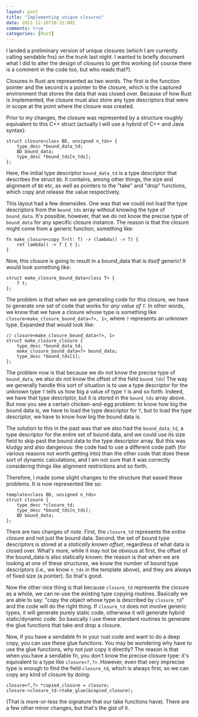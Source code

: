 ```yaml
---
layout: post
title: "Implementing unique closures"
date: 2011-12-16T10:32:00Z
comments: true
categories: [Rust]
---
```


I landed a preliminary version of unique closures (which I am currently calling 
sendable fns) on the trunk last night.  I wanted to briefly document what I did
to alter the design of closures to get this working (of course there is a comment
in the code too, but who reads that?).

Closures in Rust are represented as two words. The first is the function pointer
and the second is a pointer to the closure, which is the captured environment that
stores the data that was closed over.  Because of how Rust is implemented, the 
closure must also store any type descriptors that were in scope at the point where
the closure was created.

Prior to my changes, the closure was represented by a structure roughly
equivalent to this C++ struct (actually I will use a hybrid of C++ and Java 
syntax):


    struct closure<class BD, unsigned n_tds> {
		type_desc *bound_data_td;
		BD bound_data;
		type_desc *bound_tds[n_tds];
	};

Here, the initial type descriptor `bound_data_td` is a type descriptor
that describes the struct `BD`.  It contains, among other things, the
size and alignment of `BD` etc, as well as pointers to the "take" and "drop"
functions, which copy and release the value respectively.

This layout had a few downsides.  One was that we could not load the type
descriptors from the `bound_tds` array without knowing the type of `bound_data`.
It's possible, however, that we do not know the precise type of `bound_data`
for any specific closure instance.  The reason is that the closure might come
from a generic function, something like:

    fn make_closure<copy T>(t: T) -> (lambda() -> T) {
		ret lambda() -> T { t };
	}
	
Now, this closure is going to result in a bound_data that is *itself* generic!
It would look something like:

    struct make_closure_bound_data<class T> {
		T t;
	};

The problem is that when we are generating code for this closure, we have to generate
one set of code that works for *any value of `T`*. In other words, we know that 
we have a closure whose type is something like `closure<make_closure_bound_data<?>, 1>`,
where `?` represents an unknown type.  Expanded that would look like:

    // closure<make_closure_bound_data<?>, 1>
    struct make_closure_closure { 
		type_desc *bound_data_td;
		make_closure_bound_data<?> bound_data;
		type_desc *bound_tds[1];
	};

The problem now is that because we do not know the precise type of `bound_data`,
we also do not know the offset of the field `bound_tds`!  The way we generally
handle this sort of situation is to use a type descriptor for the unknown type
`T` tells us how big a value of type `T` is and so forth.  Indeed, we have that
type descriptor, but it is stored in the `bound_tds`
array above.  But now you see a certain chicken-and-egg problem: to know how big the
bound data is, we have to load the type descriptor for `T`, but to load the type
descriptor, we have to know how big the bound data is.

The solution to this in the past was that we also had the `bound_data_td`, a type
descriptor for the entire set of bound data, and we could use its size field to
skip past the bound data to the type descriptor array.  But this was kludgy and
also dangerous: the code had to use a different code path (for various reasons
not worth getting into) than the other code that does these sort of dynamic
calculations, and I am not sure that it was correctly considering things like
alignment restrictions and so forth.

Therefore, I made some slight changes to the structure that eased these problems.
It is now represented like so:

	template<class BD, unsigned n_tds>
    struct closure {
		type_desc *closure_td;
		type_desc *bound_tds[n_tds];
		BD bound_data;
	};

There are two changes of note. First, the `closure_td` represents the *entire 
closure* and not just the bound data.  Second, the set of bound type descriptors
is stored at a *statically known offset*, regardless of what data is closed over.
What's more, while it may not be obvious at first, the offset of the bound_data
is also statically known: the reason is that when we are looking at one of these
structures, we know the number of bound type descriptors (i.e., we know `n_tds` in
the template above), and they are always of fixed size (a pointer). So that's 
good.

Now the other nice thing is that because `closure_td` represents the closure as a whole,
we can re-use the existing type copying routines.  Basically we are able to say:
"copy the object whose type is described by `closure_td`" and the code will do
the right thing.  If `closure_td` does not involve generic types, it will generate
purely static code, otherwise it will generate hybrid static/dynamic code.
So basically I use these standard routines to generate the glue functions that take
and drop a closure.

Now, if you have a sendable fn in your rust code and want to do a deep copy, you
can use these glue functions.  You may be wondering why have to use the glue functions,
why not just copy it directly? The reason is that when you have a sendable fn, you
don't know the precise closure type: it's equivalent to a type like `closure<?,?>`. 
However, even that very imprecise type is enough to find the field `closure_td`,
which is always first, so we can copy any kind of closure by doing:

    closure<?,?> *copied_closure = closure;
	closure->closure_td->take_glue(&copied_closure);

(That is more-or-less the signature that our take functions have). There are a 
few other minor changes, but that's the gist of it.
